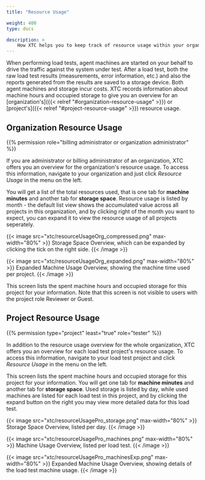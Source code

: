 ```yaml
---
title: "Resource Usage"

weight: 400
type: docs

description: >
    How XTC helps you to keep track of resource usage within your organization.
---
```


When performing load tests, agent machines are started on your behalf to drive the traffic against the system under test. After a load test, both the raw load test results (measurements, error information, etc.) and also the reports generated from the results are saved to a storage device. Both agent machines and storage incur costs. XTC records information about machine hours and occupied storage to give you an overview for an [organization's]({{< relref "#organization-resource-usage" >}}) or [project's]({{< relref "#project-resource-usage" >}}) resource usage.

## Organization Resource Usage

{{% permission role="billing administrator or organization administrator" %}}

If you are administrator or billing administrator of an organization, XTC offers you an overview for the organization's resource usage. To access this information, navigate to your organization and just click _Resource Usage_ in the menu on the left.

You will get a list of the total resources used, that is one tab for **machine minutes** and another tab for **storage space**. Resource usage is listed by month - the default list view shows the accumulated value across all projects in this organization, and by clicking right of the month you want to expect, you can expand it to view the resource usage of all projects seperately. 

{{< image src="xtc/resourceUsageOrg_compressed.png" max-width="80%" >}}
Storage Space Overview, which can be expanded by clicking the tick on the right side. 
{{< /image >}}

{{< image src="xtc/resourceUsageOrg_expanded.png" max-width="80%" >}}
Expanded Machine Usage Overview, showing the machine time used per project. 
{{< /image >}}

This screen lists the spent machine hours and occupied storage for this project for your information. Note that this screen is not visible to users with the project role Reviewer or Guest.

## Project Resource Usage

{{% permission type="project" least="true" role="tester" %}}

In addition to the resource usage overview for the whole organization, XTC offers you an overview for each load test project's resource usage. To access this information, navigate to your load test project and click _Resource Usage_ in the menu on the left.

This screen lists the spent machine hours and occupied storage for this project for your information. You will get one tab for **machine minutes** and another tab for **storage space**. Used storage is listed by day, while used machines are listed for each load test in this project, and by clicking the expand button on the right you may view more detailed data for this load test.

{{< image src="xtc/resourceUsagePro_storage.png" max-width="80%" >}}
Storage Space Overview, listed per day. 
{{< /image >}}

{{< image src="xtc/resourceUsagePro_machines.png" max-width="80%" >}}
Machine Usage Overview, listed per load test. 
{{< /image >}}

{{< image src="xtc/resourceUsagePro_machinesExp.png" max-width="80%" >}}
Expanded Machine Usage Overview, showing details of the load test machine usage. 
{{< /image >}}

